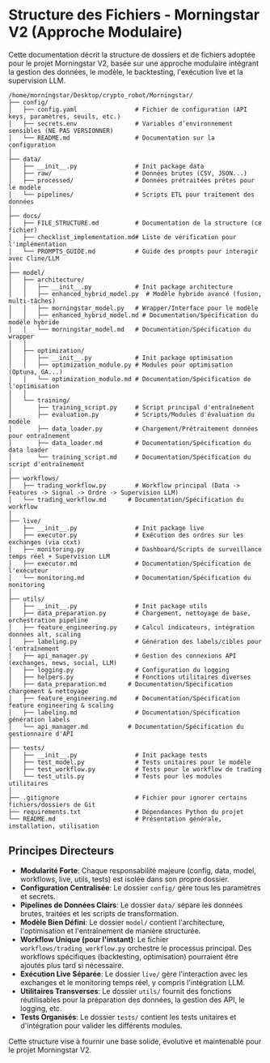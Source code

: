 # Structure des Fichiers - Morningstar V2 (Approche Modulaire)

Cette documentation décrit la structure de dossiers et de fichiers adoptée pour le projet Morningstar V2, basée sur une approche modulaire intégrant la gestion des données, le modèle, le backtesting, l'exécution live et la supervision LLM.

```
/home/morningstar/Desktop/crypto_robot/Morningstar/
├── config/
│   ├── config.yaml                # Fichier de configuration (API keys, paramètres, seuils, etc.)
│   ├── secrets.env                # Variables d’environnement sensibles (NE PAS VERSIONNER)
│   └── README.md                  # Documentation sur la configuration
│
├── data/
│   ├── __init__.py                # Init package data
│   ├── raw/                       # Données brutes (CSV, JSON...)
│   ├── processed/                 # Données prétraitées prêtes pour le modèle
│   └── pipelines/                 # Scripts ETL pour traitement des données
│
├── docs/
│   ├── FILE_STRUCTURE.md          # Documentation de la structure (ce fichier)
│   ├── checklist_implementation.md# Liste de vérification pour l'implémentation
│   └── PROMPTS_GUIDE.md           # Guide des prompts pour interagir avec Cline/LLM
│
├── model/
│   ├── architecture/
│   │   ├── __init__.py            # Init package architecture
│   │   ├── enhanced_hybrid_model.py  # Modèle hybride avancé (fusion, multi-tâches)
│   │   ├── morningstar_model.py   # Wrapper/Interface pour le modèle
│   │   ├── enhanced_hybrid_model.md # Documentation/Spécification du modèle hybride
│   │   └── morningstar_model.md   # Documentation/Spécification du wrapper
│   │
│   ├── optimization/
│   │   ├── __init__.py            # Init package optimisation
│   │   ├── optimization_module.py # Modules pour optimisation (Optuna, GA...)
│   │   └── optimization_module.md # Documentation/Spécification de l'optimisation
│   │
│   └── training/
│       ├── training_script.py     # Script principal d'entraînement
│       ├── evaluation.py          # Scripts/Modules d'évaluation du modèle
│       ├── data_loader.py         # Chargement/Prétraitement données pour entraînement
│       ├── data_loader.md         # Documentation/Spécification du data loader
│       └── training_script.md     # Documentation/Spécification du script d'entraînement
│
├── workflows/
│   ├── trading_workflow.py        # Workflow principal (Data -> Features -> Signal -> Ordre -> Supervision LLM)
│   └── trading_workflow.md      # Documentation/Spécification du workflow
│
├── live/
│   ├── __init__.py                # Init package live
│   ├── executor.py                # Exécution des ordres sur les exchanges (via ccxt)
│   ├── monitoring.py              # Dashboard/Scripts de surveillance temps réel + Supervision LLM
│   ├── executor.md                # Documentation/Spécification de l'exécuteur
│   └── monitoring.md              # Documentation/Spécification du monitoring
│
├── utils/
│   ├── __init__.py                # Init package utils
│   ├── data_preparation.py        # Chargement, nettoyage de base, orchestration pipeline
│   ├── feature_engineering.py     # Calcul indicateurs, intégration données alt, scaling
│   ├── labeling.py                # Génération des labels/cibles pour l'entraînement
│   ├── api_manager.py             # Gestion des connexions API (exchanges, news, social, LLM)
│   ├── logging.py                 # Configuration du logging
│   ├── helpers.py                 # Fonctions utilitaires diverses
│   ├── data_preparation.md      # Documentation/Spécification chargement & nettoyage
│   ├── feature_engineering.md     # Documentation/Spécification feature engineering & scaling
│   ├── labeling.md                # Documentation/Spécification génération labels
│   └── api_manager.md           # Documentation/Spécification du gestionnaire d'API
│
├── tests/
│   ├── __init__.py                # Init package tests
│   ├── test_model.py              # Tests unitaires pour le modèle
│   ├── test_workflow.py           # Tests pour le workflow de trading
│   └── test_utils.py              # Tests pour les modules utilitaires
│
├── .gitignore                     # Fichier pour ignorer certains fichiers/dossiers de Git
├── requirements.txt               # Dépendances Python du projet
└── README.md                      # Présentation générale, installation, utilisation
```

## Principes Directeurs

*   **Modularité Forte**: Chaque responsabilité majeure (config, data, model, workflows, live, utils, tests) est isolée dans son propre dossier.
*   **Configuration Centralisée**: Le dossier `config/` gère tous les paramètres et secrets.
*   **Pipelines de Données Clairs**: Le dossier `data/` sépare les données brutes, traitées et les scripts de transformation.
*   **Modèle Bien Défini**: Le dossier `model/` contient l'architecture, l'optimisation et l'entraînement de manière structurée.
*   **Workflow Unique (pour l'instant)**: Le fichier `workflows/trading_workflow.py` orchestre le processus principal. Des workflows spécifiques (backtesting, optimisation) pourraient être ajoutés plus tard si nécessaire.
*   **Exécution Live Séparée**: Le dossier `live/` gère l'interaction avec les exchanges et le monitoring temps réel, y compris l'intégration LLM.
*   **Utilitaires Transverses**: Le dossier `utils/` fournit des fonctions réutilisables pour la préparation des données, la gestion des API, le logging, etc.
*   **Tests Organisés**: Le dossier `tests/` contient les tests unitaires et d'intégration pour valider les différents modules.

Cette structure vise à fournir une base solide, évolutive et maintenable pour le projet Morningstar V2.
